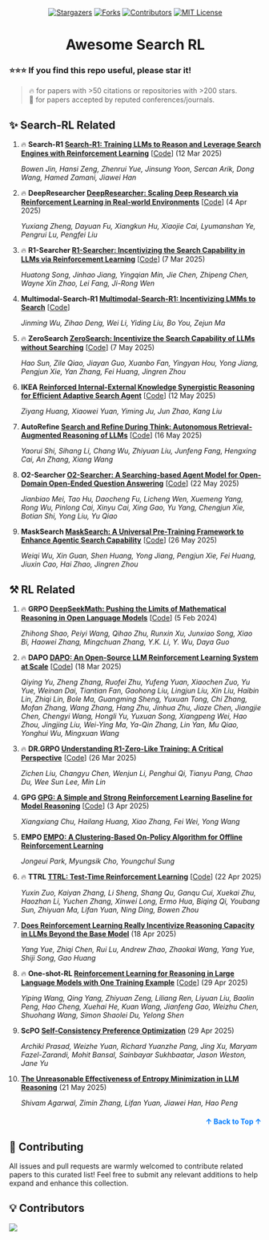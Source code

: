 <a name="readme-top"></a>

<div align="center">
  <a href="https://github.com/Ruiyang-061X/Awesome-Search-RL/stargazers"><img src="https://img.shields.io/github/stars/Ruiyang-061X/Awesome-Search-RL?style=for-the-badge" alt="Stargazers"></a>
  <a href="https://github.com/Ruiyang-061X/Awesome-Search-RL/network/members"><img src="https://img.shields.io/github/forks/Ruiyang-061X/Awesome-Search-RL?style=for-the-badge" alt="Forks"></a>
  <a href="https://github.com/Ruiyang-061X/Awesome-Search-RL/graphs/contributors"><img src="https://img.shields.io/github/contributors/Ruiyang-061X/Awesome-Search-RL?style=for-the-badge" alt="Contributors"></a>
  <a href="https://github.com/Ruiyang-061X/Awesome-Search-RL/blob/main/LICENSE"><img src="https://img.shields.io/github/license/Ruiyang-061X/Awesome-Search-RL?style=for-the-badge" alt="MIT License"></a>
</div>

<h1 align="center">Awesome Search RL</h1>

### :star::star::star: If you find this repo useful, please star it!

> 🔥 for papers with >50 citations or repositories with >200 stars.\
> 📖 for papers accepted by reputed conferences/journals.

## ✨ Search-RL Related

1. 🔥 **Search-R1 [Search-R1: Training LLMs to Reason and Leverage Search Engines with Reinforcement Learning](https://arxiv.org/abs/2503.09516)** [[Code](https://github.com/PeterGriffinJin/Search-R1)] (12 Mar 2025)

   *Bowen Jin, Hansi Zeng, Zhenrui Yue, Jinsung Yoon, Sercan Arik, Dong Wang, Hamed Zamani, Jiawei Han*

1. 🔥 **DeepResearcher [DeepResearcher: Scaling Deep Research via Reinforcement Learning in Real-world Environments](https://arxiv.org/abs/2504.03160)** [[Code](https://github.com/GAIR-NLP/DeepResearcher)] (4 Apr 2025)

   *Yuxiang Zheng, Dayuan Fu, Xiangkun Hu, Xiaojie Cai, Lyumanshan Ye, Pengrui Lu, Pengfei Liu*

1. 🔥 **R1-Searcher [R1-Searcher: Incentivizing the Search Capability in LLMs via Reinforcement Learning](https://arxiv.org/abs/2503.05592)** [[Code](https://github.com/RUCAIBox/R1-Searcher)] (7 Mar 2025)

   *Huatong Song, Jinhao Jiang, Yingqian Min, Jie Chen, Zhipeng Chen, Wayne Xin Zhao, Lei Fang, Ji-Rong Wen*

1. **Multimodal-Search-R1 [Multimodal-Search-R1: Incentivizing LMMs to Search](https://kimingng.notion.site/MMSearch-R1-Incentivizing-LMMs-to-Search-1bcce992031880b2bc64fde13ef83e2a)** [[Code](https://github.com/EvolvingLMMs-Lab/multimodal-search-r1)]

   *Jinming Wu, Zihao Deng, Wei Li, Yiding Liu, Bo You, Zejun Ma*

1. 🔥 **ZeroSearch [ZeroSearch: Incentivize the Search Capability of LLMs without Searching](https://arxiv.org/abs/2505.04588)** [[Code](https://github.com/Alibaba-NLP/ZeroSearch)] (7 May 2025)

   *Hao Sun, Zile Qiao, Jiayan Guo, Xuanbo Fan, Yingyan Hou, Yong Jiang, Pengjun Xie, Yan Zhang, Fei Huang, Jingren Zhou*

1. **IKEA [Reinforced Internal-External Knowledge Synergistic Reasoning for Efficient Adaptive Search Agent](https://arxiv.org/abs/2505.07596)** [[Code](https://github.com/hzy312/knowledge-r1)] (12 May 2025)

   *Ziyang Huang, Xiaowei Yuan, Yiming Ju, Jun Zhao, Kang Liu*

1. **AutoRefine [Search and Refine During Think: Autonomous Retrieval-Augmented Reasoning of LLMs](https://arxiv.org/abs/2505.11277)** [[Code](https://github.com/syr-cn/AutoRefine)] (16 May 2025)

   *Yaorui Shi, Sihang Li, Chang Wu, Zhiyuan Liu, Junfeng Fang, Hengxing Cai, An Zhang, Xiang Wang*

1. **O2-Searcher [O2-Searcher: A Searching-based Agent Model for Open-Domain Open-Ended Question Answering](https://arxiv.org/abs/2402.03300)** [[Code](https://github.com/Acade-Mate/O2-Searcher)] (22 May 2025)

   *Jianbiao Mei, Tao Hu, Daocheng Fu, Licheng Wen, Xuemeng Yang, Rong Wu, Pinlong Cai, Xinyu Cai, Xing Gao, Yu Yang, Chengjun Xie, Botian Shi, Yong Liu, Yu Qiao*

1. **MaskSearch [MaskSearch: A Universal Pre-Training Framework to Enhance Agentic Search Capability](https://arxiv.org/abs/2505.20285)** [[Code](https://github.com/Alibaba-NLP/MaskSearch)] (26 May 2025)

   *Weiqi Wu, Xin Guan, Shen Huang, Yong Jiang, Pengjun Xie, Fei Huang, Jiuxin Cao, Hai Zhao, Jingren Zhou*

## ⚒️ RL Related

1. 🔥 **GRPO [DeepSeekMath: Pushing the Limits of Mathematical Reasoning in Open Language Models](https://arxiv.org/abs/2402.03300)** [[Code](https://github.com/deepseek-ai/DeepSeek-Math)] (5 Feb 2024)

   *Zhihong Shao, Peiyi Wang, Qihao Zhu, Runxin Xu, Junxiao Song, Xiao Bi, Haowei Zhang, Mingchuan Zhang, Y.K. Li, Y. Wu, Daya Guo*

1. 🔥 **DAPO [DAPO: An Open-Source LLM Reinforcement Learning System at Scale](https://arxiv.org/abs/2503.14476)** [[Code](https://github.com/BytedTsinghua-SIA/DAPO)] (18 Mar 2025)

   *Qiying Yu, Zheng Zhang, Ruofei Zhu, Yufeng Yuan, Xiaochen Zuo, Yu Yue, Weinan Dai, Tiantian Fan, Gaohong Liu, Lingjun Liu, Xin Liu, Haibin Lin, Zhiqi Lin, Bole Ma, Guangming Sheng, Yuxuan Tong, Chi Zhang, Mofan Zhang, Wang Zhang, Hang Zhu, Jinhua Zhu, Jiaze Chen, Jiangjie Chen, Chengyi Wang, Hongli Yu, Yuxuan Song, Xiangpeng Wei, Hao Zhou, Jingjing Liu, Wei-Ying Ma, Ya-Qin Zhang, Lin Yan, Mu Qiao, Yonghui Wu, Mingxuan Wang*

1. 🔥 **DR.GRPO [Understanding R1-Zero-Like Training: A Critical Perspective](https://arxiv.org/abs/2503.20783)** [[Code](https://github.com/sail-sg/understand-r1-zero)] (26 Mar 2025)

   *Zichen Liu, Changyu Chen, Wenjun Li, Penghui Qi, Tianyu Pang, Chao Du, Wee Sun Lee, Min Lin*

1. **GPG [GPG: A Simple and Strong Reinforcement Learning Baseline for Model Reasoning](https://arxiv.org/abs/2504.02546)** [[Code](https://github.com/AMAP-ML/GPG)] (3 Apr 2025)

   *Xiangxiang Chu, Hailang Huang, Xiao Zhang, Fei Wei, Yong Wang*

1. **EMPO [EMPO: A Clustering-Based On-Policy Algorithm for Offline Reinforcement Learning](https://openreview.net/pdf?id=Vga4Kz3rEj)**

   *Jongeui Park, Myungsik Cho, Youngchul Sung*

1. 🔥 **TTRL [TTRL: Test-Time Reinforcement Learning](https://arxiv.org/abs/2504.16084)** [[Code](https://github.com/PRIME-RL/TTRL)] (22 Apr 2025)

   *Yuxin Zuo, Kaiyan Zhang, Li Sheng, Shang Qu, Ganqu Cui, Xuekai Zhu, Haozhan Li, Yuchen Zhang, Xinwei Long, Ermo Hua, Biqing Qi, Youbang Sun, Zhiyuan Ma, Lifan Yuan, Ning Ding, Bowen Zhou*

1. **[Does Reinforcement Learning Really Incentivize Reasoning Capacity in LLMs Beyond the Base Model](https://arxiv.org/abs/2504.13837)** (18 Apr 2025)

   *Yang Yue, Zhiqi Chen, Rui Lu, Andrew Zhao, Zhaokai Wang, Yang Yue, Shiji Song, Gao Huang*

1. 🔥 **One-shot-RL [Reinforcement Learning for Reasoning in Large Language Models with One Training Example](https://arxiv.org/abs/2504.20571)** [[Code](https://github.com/ypwang61/One-Shot-RLVR)] (29 Apr 2025)

   *Yiping Wang, Qing Yang, Zhiyuan Zeng, Liliang Ren, Liyuan Liu, Baolin Peng, Hao Cheng, Xuehai He, Kuan Wang, Jianfeng Gao, Weizhu Chen, Shuohang Wang, Simon Shaolei Du, Yelong Shen*

1. **ScPO [Self-Consistency Preference Optimization](https://arxiv.org/abs/2411.04109)** (29 Apr 2025)

   *Archiki Prasad, Weizhe Yuan, Richard Yuanzhe Pang, Jing Xu, Maryam Fazel-Zarandi, Mohit Bansal, Sainbayar Sukhbaatar, Jason Weston, Jane Yu*

1. **[The Unreasonable Effectiveness of Entropy Minimization in LLM Reasoning](https://arxiv.org/abs/2505.15134)** (21 May 2025)

   *Shivam Agarwal, Zimin Zhang, Lifan Yuan, Jiawei Han, Hao Peng*

<p align="right" style="font-size: 14px; color: #555; margin-top: 20px;">
    <a href="#readme-top" style="text-decoration: none; color: #007bff; font-weight: bold;">
        ↑ Back to Top ↑
    </a>
</p>

## 🍺 Contributing

All issues and pull requests are warmly welcomed to contribute related papers to this curated list! Feel free to submit any relevant additions to help expand and enhance this collection.

## 💡 Contributors

<a href="https://github.com/Ruiyang-061X/Awesome-Search-RL/graphs/contributors">
  <img src="https://contrib.rocks/image?repo=Ruiyang-061X/Awesome-Search-RL" />
</a>
